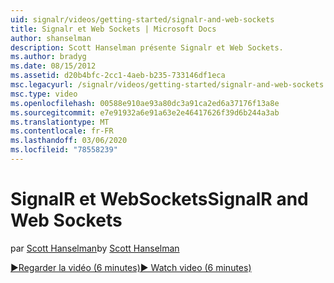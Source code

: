 ```yaml
---
uid: signalr/videos/getting-started/signalr-and-web-sockets
title: Signalr et Web Sockets | Microsoft Docs
author: shanselman
description: Scott Hanselman présente Signalr et Web Sockets.
ms.author: bradyg
ms.date: 08/15/2012
ms.assetid: d20b4bfc-2cc1-4aeb-b235-733146df1eca
msc.legacyurl: /signalr/videos/getting-started/signalr-and-web-sockets
msc.type: video
ms.openlocfilehash: 00588e910ae93a80dc3a91ca2ed6a37176f13a8e
ms.sourcegitcommit: e7e91932a6e91a63e2e46417626f39d6b244a3ab
ms.translationtype: MT
ms.contentlocale: fr-FR
ms.lasthandoff: 03/06/2020
ms.locfileid: "78558239"
---
```

# <a name="signalr-and-web-sockets"></a><span data-ttu-id="7d6a6-103">SignalR et WebSockets</span><span class="sxs-lookup"><span data-stu-id="7d6a6-103">SignalR and Web Sockets</span></span>

<span data-ttu-id="7d6a6-104">par [Scott Hanselman](https://github.com/shanselman)</span><span class="sxs-lookup"><span data-stu-id="7d6a6-104">by [Scott Hanselman](https://github.com/shanselman)</span></span>

[<span data-ttu-id="7d6a6-105">&#9654;Regarder la vidéo (6 minutes)</span><span class="sxs-lookup"><span data-stu-id="7d6a6-105">&#9654; Watch video (6 minutes)</span></span>](https://channel9.msdn.com/Blogs/ASP-NET-Site-Videos/signalr-and-web-sockets)
